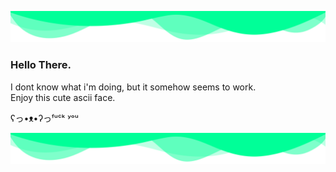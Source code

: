 ![header](./header.svg)


### Hello There.

I dont know what i'm doing, but it somehow seems to work. <br>
Enjoy this cute ascii face.

ʕっ•ᴥ•ʔっᶠᵘᶜᵏ ʸᵒᵘ

![Footer](./footer.svg)
